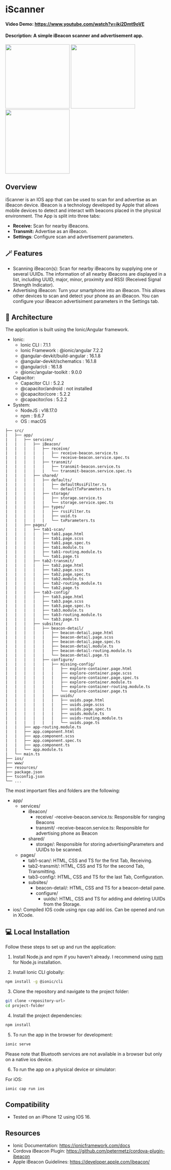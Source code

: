 # iScanner

#### Video Demo: https://www.youtube.com/watch?v=iki2Dmt9oVE
#### Description: A simple iBeacon scanner and advertisement app.

<p float="left">
<img src="./screenshots/receive.PNG" width="200">
<img src="./screenshots/transmit.jpeg" width="200">
<img src="./screenshots/settings.jpeg" width="200">
</p>

## Overview

iScanner is an IOS app that can be used to scan for and advertise as an iBeacon device. iBeacon is a technology developed by Apple that allows mobile devices to detect and interact with beacons placed in the physical environment. The App is split into three tabs:

- **Receive:** Scan for nearby iBeacons.
- **Transmit:** Advertise as an iBeacon.
- **Settings**: Configure scan and advertisement parameters.

## 🪄 Features

- Scanning iBeacon(s): Scan for nearby iBeacons by supplying one or several UUIDs. The information of all nearby iBeacons are displayed in a list, including UUID, major, minor, proximity and RSSI (Received Signal Strength Indicator).
- Advertising iBeacon: Turn your smartphone into an iBeacon. This allows other devices to scan and detect your phone as an iBeacon. You can configure your iBeacon advertisiment parameters in the Settings tab.


## 🔧 Architecture

The application is built using the Ionic/Angular framework.

- Ionic:
    - Ionic CLI                     : 7.1.1
    - Ionic Framework               : @ionic/angular 7.2.2
    - @angular-devkit/build-angular : 16.1.8
    - @angular-devkit/schematics    : 16.1.8
    - @angular/cli                  : 16.1.8
    - @ionic/angular-toolkit        : 9.0.0
- Capacitor:
    - Capacitor CLI      : 5.2.2
    - @capacitor/android : not installed
    - @capacitor/core    : 5.2.2
    - @capacitor/ios     : 5.2.2
- System:
    - NodeJS : v18.17.0
    - npm    : 9.6.7
    - OS     : macOS



```plaintext
├── src/
|   ├── app/
|   |   ├── services/
|   |   |   ├── iBeacon/
|   |   |   |   ├── receive/
|   |   |   |   |   ├── receive-beacon.service.ts
|   |   |   |   |   └── receive-beacon.service.spec.ts
|   |   |   |   ├── transmit/
|   |   |   |   |   ├── transmit-beacon.service.ts
|   |   |   |   |   └── transmit-beacon.service.spec.ts
|   |   |   ├── shared/
|   |   |   |   ├── defaults/
|   |   |   |   |   ├── defaultRssiFilter.ts
|   |   |   |   |   └── defaultTxParameters.ts
|   |   |   |   ├── storage/
|   |   |   |   |   ├── storage.service.ts
|   |   |   |   |   └── storage.service.spec.ts
|   |   |   |   ├── types/
|   |   |   |   |   ├── rssiFilter.ts
|   |   |   |   |   ├── uuid.ts
|   |   |   |   |   └── txParameters.ts
|   |   ├── pages/
|   |   |   ├── tab1-scan/
|   |   |   |   ├── tab1.page.html
|   |   |   |   ├── tab1.page.scss
|   |   |   |   ├── tab1.page.spec.ts
|   |   |   |   ├── tab1.module.ts
|   |   |   |   ├── tab1-routing.module.ts
|   |   |   |   └── tab1.page.ts
|   |   |   ├── tab2-transmit/
|   |   |   |   ├── tab2.page.html
|   |   |   |   ├── tab2.page.scss
|   |   |   |   ├── tab2.page.spec.ts
|   |   |   |   ├── tab2.module.ts
|   |   |   |   ├── tab2-routing.module.ts
|   |   |   |   └── tab2.page.ts
|   |   |   ├── tab3-config/
|   |   |   |   ├── tab3.page.html
|   |   |   |   ├── tab3.page.scss
|   |   |   |   ├── tab3.page.spec.ts
|   |   |   |   ├── tab3.module.ts
|   |   |   |   ├── tab3-routing.module.ts
|   |   |   |   └── tab3.page.ts
|   |   |   ├── subsites/
|   |   |   |   ├── beacon-detail/
|   |   |   |   |   ├── beacon-detail.page.html
|   |   |   |   |   ├── beacon-detail.page.scss
|   |   |   |   |   ├── beacon-detail.page.spec.ts
|   |   |   |   |   ├── beacon-detail.module.ts
|   |   |   |   |   ├── beacon-detail-routing.module.ts
|   |   |   |   |   └── beacon-detail.page.ts
|   |   |   |   ├── configure/
|   |   |   |   |   ├── missing-config/
|   |   |   |   |   |   ├── explore-container.page.html
|   |   |   |   |   |   ├── explore-container.page.scss
|   |   |   |   |   |   ├── explore-container.page.spec.ts
|   |   |   |   |   |   ├── explore-container.module.ts
|   |   |   |   |   |   ├── explore-container-routing.module.ts
|   |   |   |   |   |   └── explore-container.page.ts
|   |   |   |   |   ├── uuids/
|   |   |   |   |   |   ├── uuids.page.html
|   |   |   |   |   |   ├── uuids.page.scss
|   |   |   |   |   |   ├── uuids.page.spec.ts
|   |   |   |   |   |   ├── uuids.module.ts
|   |   |   |   |   |   ├── uuids-routing.module.ts
|   |   |   |   |   |   └── uuids.page.ts
|   |   ├── app-routing.module.ts
|   |   ├── app.component.html
|   |   ├── app.component.scss
|   |   ├── app.component.spec.ts
|   |   ├── app.component.ts
|   |   └── app.module.ts
|   └── main.ts
├── ios/
├── www/
├── resources/
├── package.json
├── tsconfig.json
└── ...
```
The most important files and folders are the following:
- app/
    - services/
        - iBeacon/
            - receive/
                -receive-beacon.service.ts: Responsible for ranging Beacons
            - transmit/
                -receive-beacon.service.ts: Responsible for advertising phone as Beacon
        - shared/
            - storage/: Responsible for storing advertisingParameters and UUIDs to be scanned.
    - pages/
        - tab1-scan/: HTML, CSS and TS for the first Tab, Receiving.
        - tab2-transmit/: HTML, CSS and TS for the second Tab, Transmitting.
        - tab3-config/: HTML, CSS and TS for the last Tab, Configuration.
        - subsites/
            - beacon-detail/: HTML, CSS and TS for a beacon-detail pane.
            - configure/
                - uuids/: HTML, CSS and TS for adding and deleting UUIDs from the Storage.
- ios/: Compiled IOS code using npx cap add ios. Can be opened and run in XCode.

## 💻 Local Installation

Follow these steps to set up and run the application:

1. Install Node.js and npm if you haven't already. I recommend using [nvm](https://github.com/nvm-sh/nvm) for Node.js installation.

2. Install Ionic CLI globally:
```bash
npm install -g @ionic/cli
```

3. Clone the repository and navigate to the project folder:

```bash
git clone <repository-url>
cd project-folder
```

4. Install the project dependencies:

```bash
npm install
```
5. To run the app in the browser for development:
```bash
ionic serve
```
Please note that Bluetooth services are not available in a browser but only on a native ios device.

6. To run the app on a physical device or simulator:

For iOS:

```bash
ionic cap run ios
```

## Compatibility

- Tested on an iPhone 12 using IOS 16.

## Resources

- Ionic Documentation: https://ionicframework.com/docs
- Cordova iBeacon Plugin: https://github.com/petermetz/cordova-plugin-ibeacon
- Apple iBeacon Guidelines: https://developer.apple.com/ibeacon/
